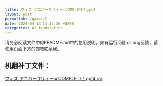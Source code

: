 ```yaml
---
title: ウィズ アニバーサリィー☆COMPLETE！gpt4
layout: post
permalink: /games/2
date: 2024-04-13 14:12:36 +0800
categories: AI translation
---
```



请务必阅读文件中的README.md中的使用说明。如有运行问题 or bug反馈，请使用页面下方的邮箱联系我。

## 机翻补丁文件：

[ウィズ アニバーサリィー☆COMPLETE！gpt4.rar](../resources/%E3%82%A6%E3%82%A3%E3%82%BA%20%E3%82%A2%E3%83%8B%E3%83%90%E3%83%BC%E3%82%B5%E3%83%AA%E3%82%A3%E3%83%BC%E2%98%86COMPLETE%EF%BC%81gpt4.rar)

 

